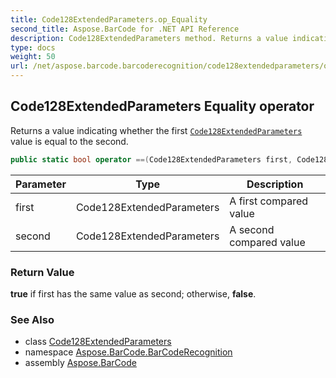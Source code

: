 ```yaml
---
title: Code128ExtendedParameters.op_Equality
second_title: Aspose.BarCode for .NET API Reference
description: Code128ExtendedParameters method. Returns a value indicating whether the first Code128ExtendedParameters value is equal to the second
type: docs
weight: 50
url: /net/aspose.barcode.barcoderecognition/code128extendedparameters/op_equality/
---
```

## Code128ExtendedParameters Equality operator

Returns a value indicating whether the first [`Code128ExtendedParameters`](../) value is equal to the second.

```csharp
public static bool operator ==(Code128ExtendedParameters first, Code128ExtendedParameters second)
```

| Parameter | Type | Description |
| --- | --- | --- |
| first | Code128ExtendedParameters | A first compared value |
| second | Code128ExtendedParameters | A second compared value |

### Return Value

**true** if first has the same value as second; otherwise, **false**.

### See Also

* class [Code128ExtendedParameters](../)
* namespace [Aspose.BarCode.BarCodeRecognition](../../code128extendedparameters/)
* assembly [Aspose.BarCode](../../../)



